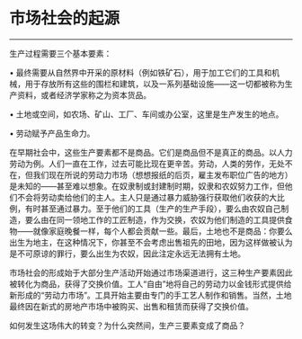 # 市场社会的起源

------

生产过程需要三个基本要素：

• 最终需要从自然界中开采的原材料（例如铁矿石），用于加工它们的工具和机械，用于存放所有这些的围栏和建筑，以及一系列基础设施——这一切都被称为生产资料，或者经济学家称之为资本货品。

• 土地或空间，如农场、矿山、工厂、车间或办公室，这里是生产发生的地点。

• 劳动赋予产品生命力。

在早期社会中，这些生产要素都不是商品。它们是商品但不是真正的商品。以人力劳动为例。人们一直在工作，过去可能比现在更辛苦。劳动，人类的劳作，无处不在，但我们现在所说的劳动力市场（想想报纸的后页，雇主发布职位广告的地方）是未知的——甚至难以想象。在奴隶制或封建制时期，奴隶和农奴努力工作，但他们不会将劳动卖给他们的主人。主人只是通过暴力威胁强行获取他们收获的大比例，有时甚至通过暴力。至于他们的工具（生产的生产手段），要么由农奴自己制造，要么由在同一领地工作的工匠制造，作为交换，农奴为他们制造的工具提供食物——就像家庭晚餐一样，每个人都会贡献一些。最后，土地也不是商品：你要么出生为地主，在这种情况下，你甚至不会考虑出售祖先的田地，因为这样做被认为是不可原谅的罪行，要么出生为农奴，因此注定永远无法拥有土地。

市场社会的形成始于大部分生产活动开始通过市场渠道进行，这三种生产要素因此被转化为商品，获得了交换价值。工人“自由”地将自己的劳动力以金钱形式提供给新形成的“劳动力市场”。工具开始主要由专门的手工艺人制作和销售。当然，土地最终因在新式的房地产市场中被购买、出售和租赁而获得了交换价值。

如何发生这场伟大的转变？为什么突然间，生产三要素变成了商品？
